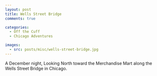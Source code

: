 ```yaml
---
layout: post
title: Wells Street Bridge
comments: true

categories:
  - Off the Cuff
  - Chicago Adventures

images: 
  - src: posts/misc/wells-street-bridge.jpg
---
```


A December night, Looking North toward the Merchandise Mart along the Wells Street Bridge in Chicago.
